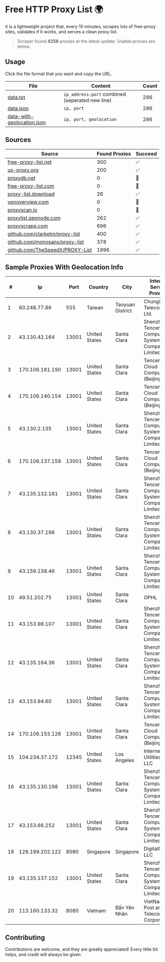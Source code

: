 
# Free HTTP Proxy List 🌍

It is a lightweight project that, every 10 minutes, scrapes lots of free-proxy sites, validates if it works, and serves a clean proxy list.


> Scraper found **4258** proxies at the latest update. Usable proxies are below.

## Usage

Click the file format that you want and copy the URL.


|File|Content|Count|
|----|-------|-----|
|[data.txt](https://raw.githubusercontent.com/themiralay/Proxy-List-World/master/data.txt)|`ip_address:port` combined (seperated new line)|286|
|[data.json](https://raw.githubusercontent.com/themiralay/Proxy-List-World/master/data.json)|`ip, port`|286|
|[data-with-geolocation.json](https://raw.githubusercontent.com/themiralay/Proxy-List-World/master/data-with-geolocation.json)|`ip, port, geolocation`|286|

## Sources

|Source|Found Proxies|Succeed|
|------|-------------|-------|
|[free-proxy-list.net](https://free-proxy-list.net)|300|✅|
|[us-proxy.org](https://www.us-proxy.org)|200|✅|
|[proxydb.net](http://proxydb.net)|0|🚫|
|[free-proxy-list.com](https://free-proxy-list.com/?page=&port=&type%5B%5D=http&type%5B%5D=https&up_time=0&search=Search)|0|🚫|
|[proxy-list.download](https://www.proxy-list.download/HTTP)|26|✅|
|[vpnoverview.com](https://vpnoverview.com/privacy/anonymous-browsing/free-proxy-servers)|0|🚫|
|[proxyscan.io](https://www.proxyscan.io)|0|🚫|
|[proxylist.geonode.com](https://proxylist.geonode.com/api/proxy-list?limit=300&page=1&sort_by=lastChecked&sort_type=desc&protocols=http,https)|262|✅|
|[proxyscrape.com](https://api.proxyscrape.com/v2/?request=displayproxies&protocol=http&timeout=10000&country=all&ssl=all&anonymity=all)|696|✅|
|[github.com/clarketm/proxy-list](https://raw.githubusercontent.com/clarketm/proxy-list/master/proxy-list-raw.txt)|400|✅|
|[github.com/monosans/proxy-list](https://raw.githubusercontent.com/monosans/proxy-list/main/proxies/http.txt)|378|✅|
|[github.com/TheSpeedX/PROXY-List](https://raw.githubusercontent.com/TheSpeedX/PROXY-List/master/http.txt)|1996|✅|


## Sample Proxies With Geolocation Info

|#|Ip|Port|Country|City|Internet Service Provider|
|-|--|----|-------|----|-------------------------|
|1|60.248.77.86|555|Taiwan|Taoyuan District|Chunghwa Telecom Co., Ltd.|
|2|43.130.42.164|13001|United States|Santa Clara|Shenzhen Tencent Computer Systems Company Limited|
|3|170.106.181.190|13001|United States|Santa Clara|Tencent Cloud Computing (Beijing) Co|
|4|170.106.140.154|13001|United States|Santa Clara|Tencent Cloud Computing (Beijing) Co|
|5|43.130.2.135|13001|United States|Santa Clara|Shenzhen Tencent Computer Systems Company Limited|
|6|170.106.137.158|13001|United States|Santa Clara|Tencent Cloud Computing (Beijing) Co|
|7|43.135.132.181|13001|United States|Santa Clara|Shenzhen Tencent Computer Systems Company Limited|
|8|43.130.37.196|13001|United States|Santa Clara|Shenzhen Tencent Computer Systems Company Limited|
|9|43.159.138.46|13001|United States|Santa Clara|Shenzhen Tencent Computer Systems Company Limited|
|10|49.51.202.75|13001|United States|Santa Clara|OPHL|
|11|43.153.98.107|13001|United States|Santa Clara|Shenzhen Tencent Computer Systems Company Limited|
|12|43.135.184.36|13001|United States|Santa Clara|Shenzhen Tencent Computer Systems Company Limited|
|13|43.153.94.60|13001|United States|Santa Clara|Shenzhen Tencent Computer Systems Company Limited|
|14|170.106.153.126|13001|United States|Santa Clara|Tencent Cloud Computing (Beijing) Co|
|15|104.234.37.172|12345|United States|Los Angeles|Internet Utilities NA LLC|
|16|43.135.130.198|13001|United States|Santa Clara|Shenzhen Tencent Computer Systems Company Limited|
|17|43.153.66.252|13001|United States|Santa Clara|Shenzhen Tencent Computer Systems Company Limited|
|18|128.199.202.122|8080|Singapore|Singapore|DigitalOcean, LLC|
|19|43.135.137.152|13001|United States|Santa Clara|Shenzhen Tencent Computer Systems Company Limited|
|20|113.160.133.32|8080|Vietnam|Bẩn Yên Nhân|VietNam Post and Telecom Corporation|



## Contributing

Contributions are welcome, and they are greatly appreciated! Every
little bit helps, and credit will always be given.

